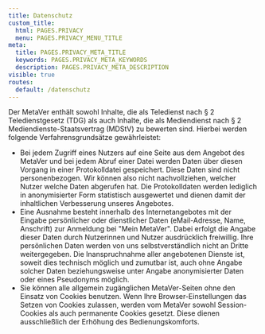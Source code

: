 ```yaml
---
title: Datenschutz
custom_title:
  html: PAGES.PRIVACY
  menu: PAGES.PRIVACY_MENU_TITLE
meta:
  title: PAGES.PRIVACY_META_TITLE
  keywords: PAGES.PRIVACY_META_KEYWORDS
  description: PAGES.PRIVACY_META_DESCRIPTION
visible: true
routes:
  default: /datenschutz
---
```


Der MetaVer enthält sowohl Inhalte, die als Teledienst nach § 2 Teledienstgesetz (TDG) als auch Inhalte, die als Mediendienst nach § 2 Mediendienste-Staatsvertrag (MDStV) zu bewerten sind. Hierbei werden folgende Verfahrensgrundsätze gewährleistet:

* Bei jedem Zugriff eines Nutzers auf eine Seite aus dem Angebot des MetaVer und bei jedem Abruf einer Datei werden Daten über diesen Vorgang in einer Protokolldatei gespeichert. Diese Daten sind nicht personenbezogen. Wir können also nicht nachvollziehen, welcher Nutzer welche Daten abgerufen hat. Die Protokolldaten werden lediglich in anonymisierter Form statistisch ausgewertet und dienen damit der inhaltlichen Verbesserung unseres Angebotes.
* Eine Ausnahme besteht innerhalb des Internetangebotes mit der Eingabe persönlicher oder dienstlicher Daten (eMail-Adresse, Name, Anschrift) zur Anmeldung bei "Mein MetaVer". Dabei erfolgt die Angabe dieser Daten durch Nutzerinnen und Nutzer ausdrücklich freiwillig. Ihre persönlichen Daten werden von uns selbstverständlich nicht an Dritte weitergegeben. Die Inanspruchnahme aller angebotenen Dienste ist, soweit dies technisch möglich und zumutbar ist, auch ohne Angabe solcher Daten beziehungsweise unter Angabe anonymisierter Daten oder eines Pseudonyms möglich.
* Sie können alle allgemein zugänglichen MetaVer-Seiten ohne den Einsatz von Cookies benutzen. Wenn Ihre Browser-Einstellungen das Setzen von Cookies zulassen, werden vom MetaVer sowohl Session-Cookies als auch permanente Cookies gesetzt. Diese dienen ausschließlich der Erhöhung des Bedienungskomforts.